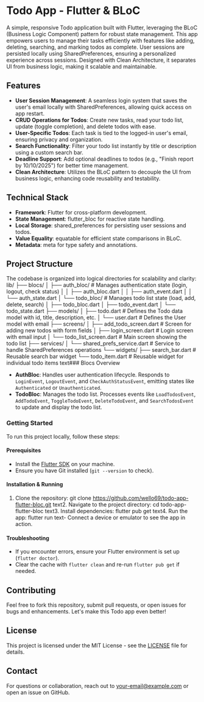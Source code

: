 # Todo App - Flutter & BLoC

A simple, responsive Todo application built with Flutter, leveraging the BLoC (Business Logic Component) pattern for robust state management. This app empowers users to manage their tasks efficiently with features like adding, deleting, searching, and marking todos as complete. User sessions are persisted locally using SharedPreferences, ensuring a personalized experience across sessions. Designed with Clean Architecture, it separates UI from business logic, making it scalable and maintainable.

## Features
- **User Session Management**: A seamless login system that saves the user's email locally with SharedPreferences, allowing quick access on app restart.
- **CRUD Operations for Todos**: Create new tasks, read your todo list, update (toggle completion), and delete todos with ease.
- **User-Specific Todos**: Each task is tied to the logged-in user's email, ensuring privacy and organization.
- **Search Functionality**: Filter your todo list instantly by title or description using a custom search bar.
- **Deadline Support**: Add optional deadlines to todos (e.g., "Finish report by 10/10/2025") for better time management.
- **Clean Architecture**: Utilizes the BLoC pattern to decouple the UI from business logic, enhancing code reusability and testability.

## Technical Stack
- **Framework**: Flutter for cross-platform development.
- **State Management**: flutter_bloc for reactive state handling.
- **Local Storage**: shared_preferences for persisting user sessions and todos.
- **Value Equality**: equatable for efficient state comparisons in BLoC.
- **Metadata**: meta for type safety and annotations.

## Project Structure
The codebase is organized into logical directories for scalability and clarity:
lib/
├── blocs/
│   ├── auth_bloc/      # Manages authentication state (login, logout, check status)
│   │   ├── auth_bloc.dart
│   │   ├── auth_event.dart
│   │   └── auth_state.dart
│   └── todo_bloc/      # Manages todo list state (load, add, delete, search)
│       ├── todo_bloc.dart
│       ├── todo_event.dart
│       └── todo_state.dart
├── models/
│   ├── todo.dart       # Defines the Todo data model with id, title, description, etc.
│   └── user.dart       # Defines the User model with email
├── screens/
│   ├── add_todo_screen.dart    # Screen for adding new todos with form fields
│   ├── login_screen.dart       # Login screen with email input
│   └── todo_list_screen.dart   # Main screen showing the todo list
├── services/
│   └── shared_prefs_service.dart # Service to handle SharedPreferences operations
└── widgets/
├── search_bar.dart  # Reusable search bar widget
└── todo_item.dart   # Reusable widget for individual todo items
text### Blocs Overview
- **AuthBloc**: Handles user authentication lifecycle. Responds to `LoginEvent`, `LogoutEvent`, and `CheckAuthStatusEvent`, emitting states like `Authenticated` or `Unauthenticated`.
- **TodoBloc**: Manages the todo list. Processes events like `LoadTodosEvent`, `AddTodoEvent`, `ToggleTodoEvent`, `DeleteTodoEvent`, and `SearchTodosEvent` to update and display the todo list.

### Getting Started
To run this project locally, follow these steps:

#### Prerequisites
- Install the [Flutter SDK](https://flutter.dev/docs/get-started/install) on your machine.
- Ensure you have Git installed (`git --version` to check).

#### Installation & Running
1. Clone the repository:
git clone https://github.com/wello69/todo-app-flutter-bloc.git
text2. Navigate to the project directory:
cd todo-app-flutter-bloc
text3. Install dependencies:
flutter pub get
text4. Run the app:
flutter run
text- Connect a device or emulator to see the app in action.

#### Troubleshooting
- If you encounter errors, ensure your Flutter environment is set up (`flutter doctor`).
- Clear the cache with `flutter clean` and re-run `flutter pub get` if needed.

## Contributing
Feel free to fork this repository, submit pull requests, or open issues for bugs and enhancements. Let's make this Todo app even better!

## License
This project is licensed under the MIT License - see the [LICENSE](LICENSE) file for details.

## Contact
For questions or collaboration, reach out to [your-email@example.com](mailto:your-email@example.com) or open an issue on GitHub.
